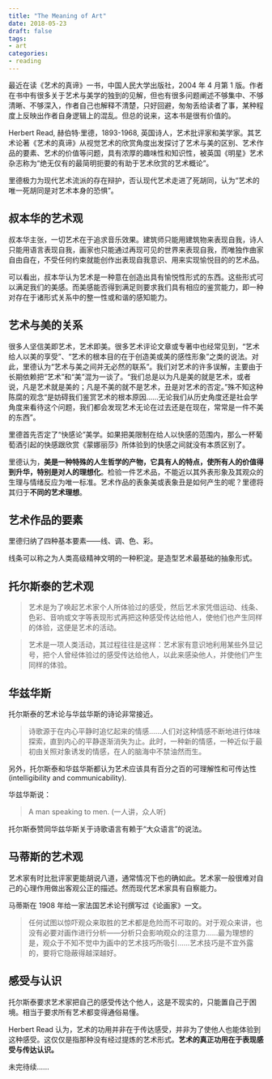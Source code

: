 ```yaml
---
title: "The Meaning of Art"
date: 2018-05-23
draft: false
tags:
- art
categories:
- reading
---
```


最近在读《艺术的真谛》一书，中国人民大学出版社，2004 年 4 月第 1 版。作者在书中有很多关于艺术与美学的独到的见解，但也有很多问题阐述不够集中、不够清晰、不够深入，作者自己也解释不清楚，只好回避，匆匆丢给读者了事，某种程度上反映出作者自身逻辑上的混乱。但总的说来，这本书是很有价值的。

Herbert Read, 赫伯特·里德，1893-1968, 英国诗人，艺术批评家和美学家。其艺术论著《艺术的真谛》从视觉艺术的欣赏角度出发探讨了艺术与美的区别、艺术作品的要素、艺术的价值等问题，具有浓厚的趣味性和知识性，被英国《明星》艺术杂志称为“绝无仅有的最简明扼要的有助于艺术欣赏的艺术概论”。

里德极力为现代艺术流派的存在辩护，否认现代艺术走进了死胡同，认为“艺术的唯一死胡同是对艺术本身的恐惧”。

## 叔本华的艺术观

叔本华主张，一切艺术在于追求音乐效果。建筑师只能用建筑物来表现自我，诗人只能用语言表现自我，画家也只能通过再现可见的世界来表现自我，而唯独作曲家自由自在，不受任何约束就能创作出表现自我意识、用来实现愉悦目的的艺术品。

可以看出，叔本华认为艺术是一种意在创造出具有愉悦性形式的东西。这些形式可以满足我们的美感。而美感能否得到满足则要求我们具有相应的鉴赏能力，即一种对存在于诸形式关系中的整一性或和谐的感知能力。

## 艺术与美的关系

很多人坚信美即艺术，艺术即美。很多艺术评论文章或专著中也经常见到，“艺术给人以美的享受”、“艺术的根本目的在于创造美或美的感性形象”之类的说法。对此，里德认为“艺术与美之间并无必然的联系”。我们对艺术的许多误解，主要由于长期依赖把“艺术”和“美”混为一谈了。“我们总是以为凡是美的就是艺术，或者说，凡是艺术就是美的；凡是不美的就不是艺术，丑是对艺术的否定。”殊不知这种陈腐的观念“是妨碍我们鉴赏艺术的根本原因……无论我们从历史角度还是社会学角度来看待这个问题，我们都会发现艺术无论在过去还是在现在，常常是一件不美的东西”。

里德首先否定了“快感论”美学。如果把美限制在给人以快感的范围内，那么一杯葡萄酒引起的快感跟欣赏《蒙娜丽莎》所体验到的快感之间就没有本质区别了。

里德认为，**美是一种特殊的人生哲学的产物，它具有人的特点，使所有人的价值得到升华，特别是对人的理想化**。检验一件艺术品，不能近以其外表形象及其观众的生理与情绪反应为唯一标准。艺术作品的表象美或表象丑是如何产生的呢？里德将其归于**不同的艺术理想**。

## 艺术作品的要素

里德归纳了四种基本要素——线、调、色、彩。

线条可以称之为人类高级精神文明的一种积淀。是造型艺术最基础的抽象形式。

## 托尔斯泰的艺术观

> 艺术是为了唤起艺术家个人所体验过的感受，然后艺术家凭借运动、线条、色彩、音响或文字等表现形式再把这种感受传达给他人，使他们也产生同样的体验，这便是艺术的活动。

> 艺术是一项人类活动，其过程往往是这样：艺术家有意识地利用某些外显记号，把个人曾经体验过的感受传达给他人，以此来感染他人，并使他们产生同样的体验。

## 华兹华斯

托尔斯泰的艺术论与华兹华斯的诗论非常接近。

> 诗歌源于在内心平静时追忆起来的情感……人们对这种情感不断地进行体味探索，直到内心的平静逐渐消失为止。此时，一种新的情感，一种近似于最初由关照对象诱发的情感，在人的脑海中不禁油然而生。


另外，托尔斯泰和华兹华斯都认为艺术应该具有百分之百的可理解性和可传达性(intelligibility and communicability).

华兹华斯说：

> A man speaking to men. (一人讲，众人听)

托尔斯泰赞同华兹华斯关于诗歌语言有赖于“大众语言”的说法。

## 马蒂斯的艺术观

艺术家有时比批评家更能胡说八道，通常情况下也的确如此。艺术家一般很难对自己的心理作用做出客观公正的描述。然而现代艺术家具有自察能力。

马蒂斯在 1908 年给一家法国艺术论刊撰写过《论画家》一文。

> 任何试图以惊吓观众来取胜的艺术都是危险而不可取的。对于观众来讲，也没有必要对画作进行分析——分析只会影响观众的注意力……最为理想的是，观众于不知不觉中为画中的艺术技巧所吸引……艺术技巧是不宜外露的，要将它隐蔽得越深越好。

## 感受与认识

托尔斯泰要求艺术家把自己的感受传达个他人，这是不现实的，只能置自己于困境。相当于要求所有艺术都变得通俗易懂。

Herbert Read 认为，艺术的功用并非在于传达感受，并非为了使他人也能体验到这种感受。这仅仅是指那种没有经过提炼的艺术形式。**艺术的真正功用在于表现感受与传达认识。**


未完待续......
